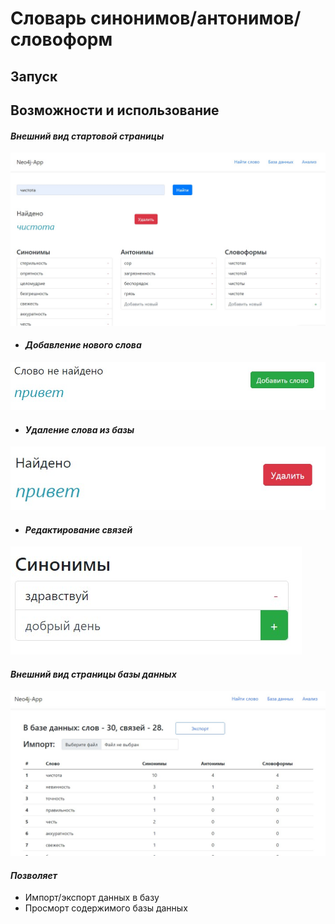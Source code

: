 Словарь синонимов/антонимов/словоформ
===============================

Запуск
------------------

Возможности и использование
-------------------

#### *Внешний вид стартовой страницы*
![Стартовая страница](https://github.com/moevm/nosql2h20-synonims/blob/master/Screen/startScreen.jpg)

+ #### *Добавление нового слова*
![Новое слово](https://github.com/moevm/nosql2h20-synonims/blob/master/Screen/addWord.jpg)

+ #### *Удаление слова из базы*
![Удаление слова](https://github.com/moevm/nosql2h20-synonims/blob/master/Screen/deleteWord.jpg)

+ #### *Редактирование связей* 
![Добавление связей](https://github.com/moevm/nosql2h20-synonims/blob/master/Screen/addRel.jpg)

#### *Внешний вид страницы базы данных*
![База данных](https://github.com/moevm/nosql2h20-synonims/blob/master/Screen/database.jpg)
#### *Позволяет*
- Импорт/экспорт данных в базу
- Просморт содержимого базы данных

